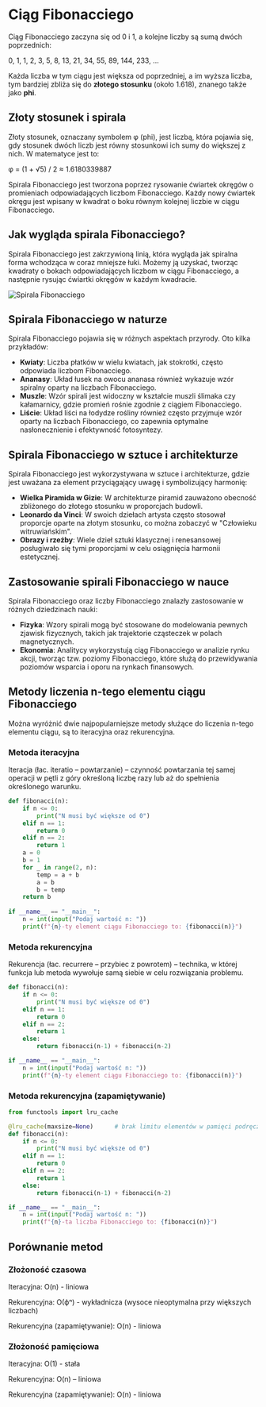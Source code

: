 # Ciąg Fibonacciego

Ciąg Fibonacciego zaczyna się od 0 i 1, a kolejne liczby są sumą dwóch poprzednich:

0, 1, 1, 2, 3, 5, 8, 13, 21, 34, 55, 89, 144, 233, ...

Każda liczba w tym ciągu jest większa od poprzedniej, a im wyższa liczba, tym bardziej zbliża się do **złotego stosunku** (około 1.618), znanego także jako **phi**.

## Złoty stosunek i spirala

Złoty stosunek, oznaczany symbolem φ (phi), jest liczbą, która pojawia się, gdy stosunek dwóch liczb jest równy stosunkowi ich sumy do większej z nich. W matematyce jest to:

φ = (1 + √5) / 2 ≈ 1.6180339887

Spirala Fibonacciego jest tworzona poprzez rysowanie ćwiartek okręgów o promieniach odpowiadających liczbom Fibonacciego. Każdy nowy ćwiartek okręgu jest wpisany w kwadrat o boku równym kolejnej liczbie w ciągu Fibonacciego.

## Jak wygląda spirala Fibonacciego?

Spirala Fibonacciego jest zakrzywioną linią, która wygląda jak spiralna forma wchodząca w coraz mniejsze łuki. Możemy ją uzyskać, tworząc kwadraty o bokach odpowiadających liczbom w ciągu Fibonacciego, a następnie rysując ćwiartki okręgów w każdym kwadracie.

![Spirala Fibonacciego](https://upload.wikimedia.org/wikipedia/commons/thumb/1/1e/Fibonacci_spiral_34.svg/200px-Fibonacci_spiral_34.svg.png)

## Spirala Fibonacciego w naturze

Spirala Fibonacciego pojawia się w różnych aspektach przyrody. Oto kilka przykładów:

- **Kwiaty**: Liczba płatków w wielu kwiatach, jak stokrotki, często odpowiada liczbom Fibonacciego.
- **Ananasy**: Układ łusek na owocu ananasa również wykazuje wzór spiralny oparty na liczbach Fibonacciego.
- **Muszle**: Wzór spirali jest widoczny w kształcie muszli ślimaka czy kałamarnicy, gdzie promień rośnie zgodnie z ciągiem Fibonacciego.
- **Liście**: Układ liści na łodydze rośliny również często przyjmuje wzór oparty na liczbach Fibonacciego, co zapewnia optymalne nasłonecznienie i efektywność fotosyntezy.

## Spirala Fibonacciego w sztuce i architekturze

Spirala Fibonacciego jest wykorzystywana w sztuce i architekturze, gdzie jest uważana za element przyciągający uwagę i symbolizujący harmonię:

- **Wielka Piramida w Gizie**: W architekturze piramid zauważono obecność zbliżonego do złotego stosunku w proporcjach budowli.
- **Leonardo da Vinci**: W swoich dziełach artysta często stosował proporcje oparte na złotym stosunku, co można zobaczyć w "Człowieku witruwiańskim".
- **Obrazy i rzeźby**: Wiele dzieł sztuki klasycznej i renesansowej posługiwało się tymi proporcjami w celu osiągnięcia harmonii estetycznej.

## Zastosowanie spirali Fibonacciego w nauce

Spirala Fibonacciego oraz liczby Fibonacciego znalazły zastosowanie w różnych dziedzinach nauki:

- **Fizyka**: Wzory spirali mogą być stosowane do modelowania pewnych zjawisk fizycznych, takich jak trajektorie cząsteczek w polach magnetycznych.
- **Ekonomia**: Analitycy wykorzystują ciąg Fibonacciego w analizie rynku akcji, tworząc tzw. poziomy Fibonacciego, które służą do przewidywania poziomów wsparcia i oporu na rynkach finansowych.


## Metody liczenia n-tego elementu ciągu Fibonacciego

Można wyróżnić dwie najpopularniejsze metody służące do liczenia n-tego elementu ciągu, są to iteracyjna oraz rekurencyjna.

### Metoda iteracyjna
Iteracja (łac. iteratio – powtarzanie) – czynność powtarzania tej samej operacji w pętli z góry określoną liczbę razy lub aż do spełnienia określonego warunku.


```python
def fibonacci(n):
    if n <= 0:
        print("N musi być większe od 0")
    elif n == 1:
        return 0
    elif n == 2:
        return 1
    a = 0
    b = 1
    for _ in range(2, n):
        temp = a + b
        a = b
        b = temp
    return b
    
if __name__ == "__main__":
    n = int(input("Podaj wartość n: "))
    print(f"{n}-ty element ciągu Fibonacciego to: {fibonacci(n)}")
```

### Metoda rekurencyjna 
Rekurencja (łac. recurrere – przybiec z powrotem) – technika, w której funkcja lub metoda wywołuje samą siebie w celu rozwiązania problemu.
```python
def fibonacci(n):
    if n <= 0:
        print("N musi być większe od 0")
    elif n == 1:
        return 0
    elif n == 2:
        return 1
    else:
        return fibonacci(n-1) + fibonacci(n-2)

if __name__ == "__main__":
    n = int(input("Podaj wartość n: "))
    print(f"{n}-ty element ciągu Fibonacciego to: {fibonacci(n)}")
```
### Metoda rekurencyjna (zapamiętywanie)

```python
from functools import lru_cache

@lru_cache(maxsize=None)      # brak limitu elementów w pamięci podręcznej
def fibonacci(n):
    if n <= 0:
        print("N musi być większe od 0")
    elif n == 1:
        return 0
    elif n == 2:
        return 1
    else:
        return fibonacci(n-1) + fibonacci(n-2)

if __name__ == "__main__":
    n = int(input("Podaj wartość n: "))
    print(f"{n}-ta liczba Fibonacciego to: {fibonacci(n)}")
```
## Porównanie metod

### Złożoność czasowa
Iteracyjna: O(n) - liniowa

Rekurencyjna: O(ϕⁿ) - wykładnicza (wysoce nieoptymalna przy większych liczbach)

Rekurencyjna (zapamiętywanie): O(n) - liniowa

### Złożoność pamięciowa
Iteracyjna: O(1) - stała

Rekurencyjna: O(n) – liniowa

Rekurencyjna (zapamiętywanie): O(n) - liniowa
